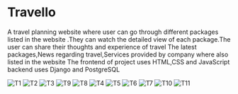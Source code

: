 # Travello
A travel planning website where user can go through different packages listed in the website .They can watch the detailed view of each package.The user can share their thoughts and experience of travel
The latest packages,News regarding travel,Services provided by company where also listed in the website
The frontend of project uses HTML,CSS and JavaScript backend uses Django and PostgreSQL

![T1](https://user-images.githubusercontent.com/52493114/214778911-83656213-066d-4a63-910f-586ba1b8d6fe.jpg)
![T2](https://user-images.githubusercontent.com/52493114/214779390-43b0f29f-c84d-4992-9cfa-35a56b5490b0.jpg)
![T3](https://user-images.githubusercontent.com/52493114/214779420-2171b06b-b7b5-4fd5-b6e3-f4c2e5d3e028.jpg)
![T9](https://user-images.githubusercontent.com/52493114/214779445-dda0ed08-3812-4a09-a983-0497cbcb6155.jpg)
![T8](https://user-images.githubusercontent.com/52493114/214779489-ab45d8f0-fe5e-4325-8610-2939f19526ea.jpg)
![T4](https://user-images.githubusercontent.com/52493114/214779520-3ad62d00-1049-4cfc-b373-aa91fe3a14f2.jpg)
![T5](https://user-images.githubusercontent.com/52493114/214779560-45266f91-1913-4134-9ae8-b7effacfc499.jpg)
![T6](https://user-images.githubusercontent.com/52493114/214779600-bd24c296-6e2a-4331-b9fb-150117779838.jpg)
![T7](https://user-images.githubusercontent.com/52493114/214779627-adf75868-f755-4b41-a202-d96dae21a183.jpg)
![T10](https://user-images.githubusercontent.com/52493114/214779670-79ba37c9-6a28-4c5f-b805-97446265021c.jpg)
![T11](https://user-images.githubusercontent.com/52493114/214779700-85a2b600-2b87-442c-85b6-14dfc0fedb2c.jpg)
